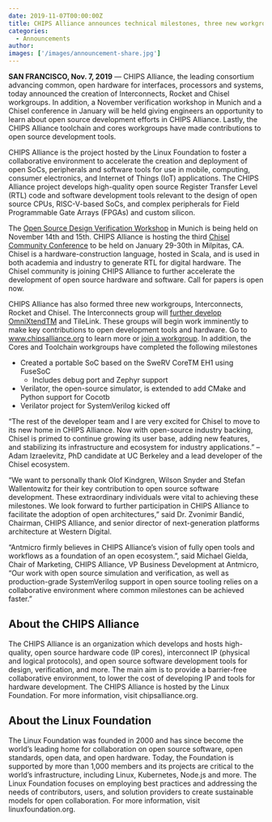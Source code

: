 ```yaml
---
date: 2019-11-07T00:00:00Z
title: CHIPS Alliance announces technical milestones, three new workgroups including Chisel and the 3rd Chisel Community Conference
categories:
  - Announcements
author: 
images: ['/images/announcement-share.jpg']
---
```


**SAN FRANCISCO, Nov. 7, 2019** — CHIPS Alliance, the leading consortium advancing common, open hardware for interfaces, processors and systems, today announced the creation of Interconnects, Rocket and Chisel workgroups. In addition, a November verification workshop in Munich and a Chisel conference in January will be held giving engineers an opportunity to learn about open source development efforts in CHIPS Alliance. Lastly, the CHIPS Alliance toolchain and cores workgroups have made contributions to open source development tools.

CHIPS Alliance is the project hosted by the Linux Foundation to foster a collaborative environment to accelerate the creation and deployment of open SoCs, peripherals and software tools for use in mobile, computing, consumer electronics, and Internet of Things (IoT) applications. The CHIPS Alliance project develops high-quality open source Register Transfer Level (RTL) code and software development tools relevant to the design of open source CPUs, RISC-V-based SoCs, and complex peripherals for Field Programmable Gate Arrays (FPGAs) and custom silicon. 

The [Open Source Design Verification Workshop](https://chipsalliance.org/workshops-meetings/munich-workshop-2019-venue-and-agenda/) in Munich is being held on November 14th and 15th. CHIPS Alliance is hosting the third [Chisel Community Conference](https://chipsalliance.org/workshops-meetings/) to be held on January 29-30th in Milpitas, CA. Chisel is a hardware-construction language, hosted in Scala, and is used in both academia and industry to generate RTL for digital hardware. The Chisel community is joining CHIPS Alliance to further accelerate the development of open source hardware and software. Call for papers is open now.

CHIPS Alliance has also formed three new workgroups, Interconnects, Rocket and Chisel. The Interconnects group will [further develop OmniXtendTM](https://github.com/chipsalliance/omnixtend) and TileLink. These groups will begin work imminently to make key contributions to open development tools and hardware. Go to www.chipsalliance.org to learn more or [join a workgroup](https://chipsalliance.org/join/). In addition, the Cores and Toolchain workgroups have completed the following milestones

- Created a portable SoC based on the SweRV CoreTM EH1 using FuseSoC
  - Includes debug port and Zephyr support
- Verilator, the open-source simulator, is extended to add CMake and Python support for Cocotb
- Verilator project for SystemVerilog kicked off 

“The rest of the developer team and I are very excited for Chisel to move to its new home in CHIPS Alliance. Now with open-source industry backing, Chisel is primed to continue growing its user base, adding new features, and stabilizing its infrastructure and ecosystem for industry applications.” – Adam Izraelevitz, PhD candidate at UC Berkeley and a lead developer of the Chisel ecosystem.

“We want to personally thank Olof Kindgren, Wilson Snyder and Stefan Wallentowitz for their key contribution to open source software development. These extraordinary individuals were vital to achieving these milestones. We look forward to further participation in CHIPS Alliance to facilitate the adoption of open architectures,” said Dr. Zvonimir Bandić, Chairman, CHIPS Alliance, and senior director of next-generation platforms architecture at Western Digital.

“Antmicro firmly believes in CHIPS Alliance’s vision of fully open tools and workflows as a foundation of an open ecosystem.”, said Michael Gielda, Chair of Marketing, CHIPS Alliance, VP Business Development at Antmicro, “Our work with open source simulation and verification, as well as production-grade SystemVerilog support in open source tooling relies on a collaborative environment where common milestones can be achieved faster.”

## About the CHIPS Alliance

The CHIPS Alliance is an organization which develops and hosts high-quality, open source hardware code (IP cores), interconnect IP (physical and logical protocols), and open source software development tools for design, verification, and more. The main aim is to provide a barrier-free collaborative environment, to lower the cost of developing IP and tools for hardware development. The CHIPS Alliance is hosted by the Linux Foundation. For more information, visit chipsalliance.org.

## About the Linux Foundation

The Linux Foundation was founded in 2000 and has since become the world’s leading home for collaboration on open source software, open standards, open data, and open hardware. Today, the Foundation is supported by more than 1,000 members and its projects are critical to the world’s infrastructure, including Linux, Kubernetes, Node.js and more. The Linux Foundation focuses on employing best practices and addressing the needs of contributors, users, and solution providers to create sustainable models for open collaboration. For more information, visit linuxfoundation.org.